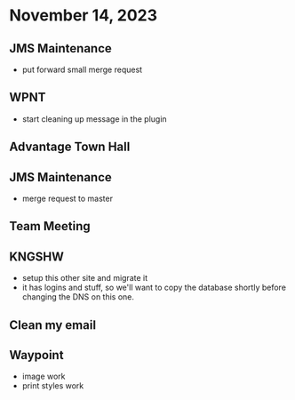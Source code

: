 # November 14, 2023

## JMS Maintenance
- put forward small merge request

## WPNT
- start cleaning up message in the plugin

## Advantage Town Hall

## JMS Maintenance
- merge request to master

## Team Meeting

## KNGSHW
- setup this other site and migrate it
- it has logins and stuff, so we'll want to copy the database shortly before changing the DNS on this one.

## Clean my email

## Waypoint
- image work
- print styles work
